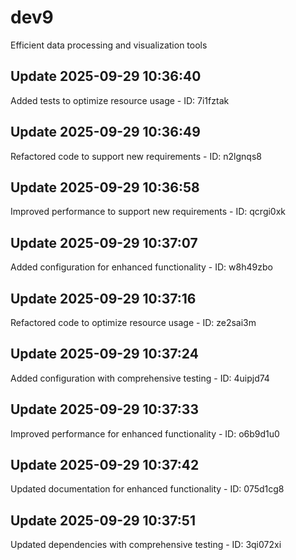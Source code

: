 # dev9
Efficient data processing and visualization tools

## Update 2025-09-29 10:36:40
Added tests to optimize resource usage - ID: 7i1fztak


## Update 2025-09-29 10:36:49
Refactored code to support new requirements - ID: n2lgnqs8


## Update 2025-09-29 10:36:58
Improved performance to support new requirements - ID: qcrgi0xk


## Update 2025-09-29 10:37:07
Added configuration for enhanced functionality - ID: w8h49zbo


## Update 2025-09-29 10:37:16
Refactored code to optimize resource usage - ID: ze2sai3m


## Update 2025-09-29 10:37:24
Added configuration with comprehensive testing - ID: 4uipjd74


## Update 2025-09-29 10:37:33
Improved performance for enhanced functionality - ID: o6b9d1u0


## Update 2025-09-29 10:37:42
Updated documentation for enhanced functionality - ID: 075d1cg8


## Update 2025-09-29 10:37:51
Updated dependencies with comprehensive testing - ID: 3qi072xi

